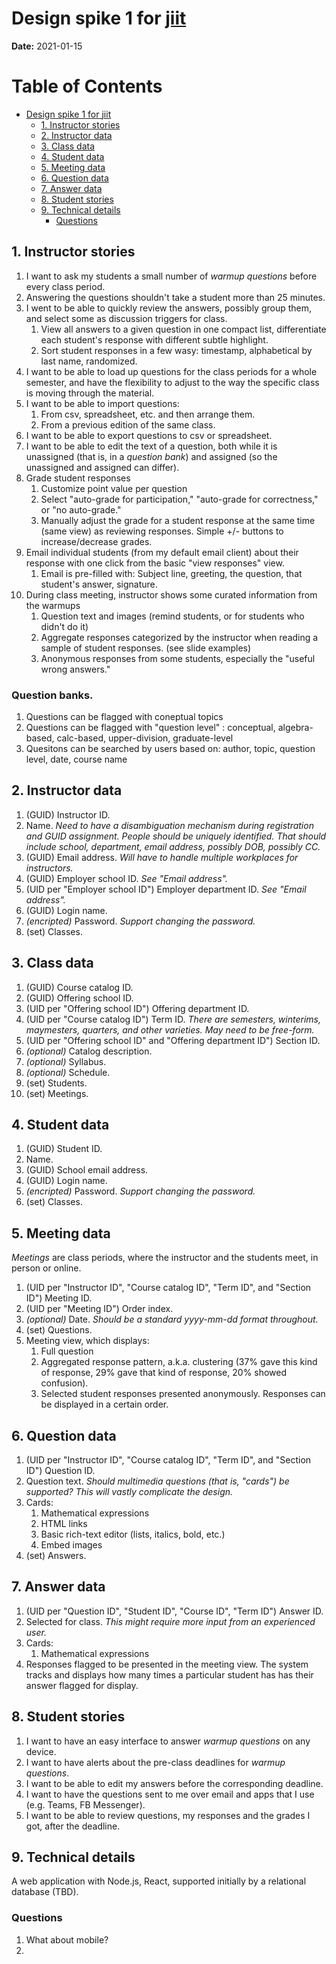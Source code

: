 # Design spike 1 for [jiit](https://github.com/ivogeorg/jitt)

**Date:** 2021-01-15

Table of Contents
=================

* [Design spike 1 for <a href="https://github\.com/ivogeorg/jitt">jiit</a>](#design-spike-1-for-jiit)
  * [1\. Instructor stories](#1-instructor-stories)
  * [2\. Instructor data](#2-instructor-data)
  * [3\. Class data](#3-class-data)
  * [4\. Student data](#4-student-data)
  * [5\. Meeting data](#5-meeting-data)
  * [6\. Question data](#6-question-data)
  * [7\. Answer data](#7-answer-data)
  * [8\. Student stories](#8-student-stories)
  * [9\. Technical details](#9-technical-details)
    * [Questions](#questions)


## 1. Instructor stories

1. I want to ask my students a small number of _warmup questions_ before every class period.
2. Answering the questions shouldn't take a student more than 25 minutes.  
3. I went to be able to quickly review the answers, possibly group them, and select some as discussion triggers for class.  
   1. View all answers to a given question in one compact list, differentiate each student's response with different subtle highlight.  
   2. Sort student responses in a few wasy: timestamp, alphabetical by last name, randomized. 
4. I want to be able to load up questions for the class periods for a whole semester, and have the flexibility to adjust to the way the specific class is moving through the material.  
5. I want to be able to import questions:
   1. From csv, spreadsheet, etc. and then arrange them.  
   2. From a previous edition of the same class.  
6. I want to be able to export questions to csv or spreadsheet.  
7. I want to be able to edit the text of a question, both while it is unassigned (that is, in a _question bank_) and assigned (so the unassigned and assigned can differ).  
8. Grade student responses  
   1. Customize point value per question  
   2. Select "auto-grade for participation," "auto-grade for correctness," or "no auto-grade."  
   3. Manually adjust the grade for a student response at the same time (same view) as reviewing responses. Simple +/- buttons to increase/decrease grades.  
9. Email individual students (from my default email client) about their response with one click from the basic "view responses" view.  
   1. Email is pre-filled with: Subject line, greeting, the question, that student's answer, signature.  
10. During class meeting, instructor shows some curated information from the warmups  
    1. Question text and images (remind students, or for students who didn't do it)
    2. Aggregate responses categorized by the instructor when reading a sample of student responses. (see slide examples)
    3. Anonymous responses from some students, especially the "useful wrong answers."

### Question banks.  
1. Questions can be flagged with coneptual topics
2. Questions can be flagged with "question level" : conceptual, algebra-based, calc-based, upper-division, graduate-level
3. Quesitons can be searched by users based on: author, topic, question level, date, course name

## 2. Instructor data

1. (GUID) Instructor ID.  
2. Name. _Need to have a disambiguation mechanism during registration and GUID assignment. People should be uniquely identified. That should include school, department, email address, possibly DOB, possibly CC._
3. (GUID) Email address. _Will have to handle multiple workplaces for instructors._   
4. (GUID) Employer school ID. _See "Email address"._   
5. (UID per "Employer school ID") Employer department ID. _See "Email address"._    
6. (GUID) Login name.  
7. _(encripted)_ Password. _Support changing the password._    
8. (set) Classes.

## 3. Class data

1. (GUID) Course catalog ID.  
2. (GUID) Offering school ID.  
3. (UID per "Offering school ID") Offering department ID.  
4. (UID per "Course catalog ID") Term ID.  _There are semesters, winterims, maymesters, quarters, and other varieties. May need to be free-form._
5. (UID per "Offering school ID" and "Offering department ID") Section ID.  
6. _(optional)_ Catalog description.
7. _(optional)_ Syllabus.  
8. _(optional)_ Schedule.  
9. (set) Students.  
10. (set) Meetings.  

## 4. Student data

1. (GUID) Student ID.  
2. Name.  
3. (GUID) School email address.
4. (GUID) Login name.
5. _(encripted)_ Password. _Support changing the password._    
6. (set) Classes.  

## 5. Meeting data

_Meetings_ are class periods, where the instructor and the students meet, in person or online.

1. (UID per "Instructor ID", "Course catalog ID", "Term ID", and "Section ID") Meeting ID.
2. (UID per "Meeting ID") Order index.  
3. _(optional)_ Date. _Should be a standard yyyy-mm-dd format throughout._   
4. (set) Questions.  
5. Meeting view, which displays:  
   1. Full question
   2. Aggregated response pattern, a.k.a. clustering (37% gave this kind of response, 29% gave that kind of response, 20% showed confusion).
   3. Selected student responses presented anonymously. Responses can be displayed in a certain order.

## 6. Question data

1. (UID per "Instructor ID", "Course catalog ID", "Term ID", and "Section ID") Question ID.  
2. Question text. _Should multimedia questions (that is, "cards") be supported? This will vastly complicate the design._  
3. Cards:  
   1. Mathematical expressions  
   2. HTML links  
   3. Basic rich-text editor (lists, italics, bold, etc.)  
   4. Embed images  
2. (set) Answers.  

## 7. Answer data

1. (UID per "Question ID", "Student ID", "Course ID", "Term ID") Answer ID.
2. Selected for class. _This might require more input from an experienced user._  
3. Cards:  
   1. Mathematical expressions  
4. Responses flagged to be presented in the meeting view. The system tracks and displays how many times a particular student has has their answer flagged for display.
   
## 8. Student stories

1. I want to have an easy interface to answer _warmup questions_ on any device.  
2. I want to have alerts about the pre-class deadlines for _warmup questions_.  
3. I want to be able to edit my answers before the corresponding deadline.  
4. I want to have the questions sent to me over email and apps that I use (e.g. Teams, FB Messenger).  
5. I want to be able to review questions, my responses and the grades I got, after the deadline.  

## 9. Technical details

A web application with Node.js, React, supported initially by a relational database (TBD).

### Questions

1. What about mobile?  
2. 
